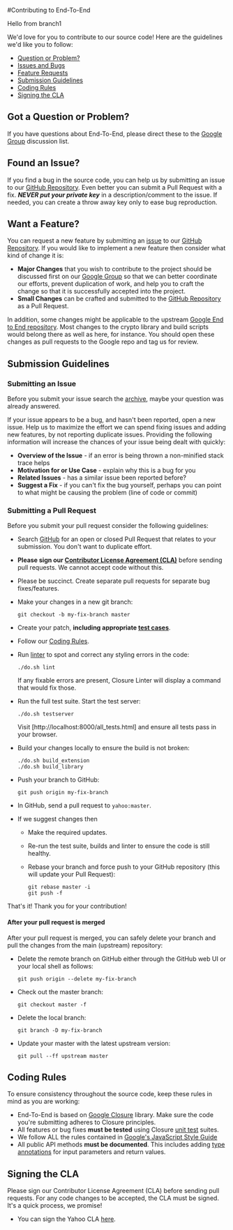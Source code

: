 #Contributing to End-To-End

Hello from branch1

We'd love for you to contribute to our source code! Here are the guidelines we'd like you to follow:

 - [Question or Problem?](#question)
 - [Issues and Bugs](#issue)
 - [Feature Requests](#feature)
 - [Submission Guidelines](#submit)
 - [Coding Rules](#rules)
 - [Signing the CLA](#cla)

## <a name="question"></a> Got a Question or Problem?

If you have questions about End-To-End, please direct these to the [Google Group][groups]
discussion list.

## <a name="issue"></a> Found an Issue?
If you find a bug in the source code, you can help us by
submitting an issue to our [GitHub Repository][github]. Even better you can submit a Pull Request
with a fix. ***NEVER put your private key*** in a description/comment to the issue. If needed, you can create a throw away key only to ease bug reproduction.

## <a name="feature"></a> Want a Feature?
You can request a new feature by submitting an [issue][issues] to our [GitHub Repository][github].  If you
would like to implement a new feature then consider what kind of change it is:

* **Major Changes** that you wish to contribute to the project should be discussed first on our
[Google Group][groups] so that we can better coordinate our efforts, prevent
duplication of work, and help you to craft the change so that it is successfully accepted into the
project.
* **Small Changes** can be crafted and submitted to the [GitHub Repository][github] as a Pull Request.

In addition, some changes might be applicable to the upstream [Google End to End repository][google]. Most changes to the crypto library and build scripts would belong there as well as here, for instance. You should open these changes as pull requests to the Google repo and tag us for review.

## <a name="submit"></a> Submission Guidelines

### Submitting an Issue
Before you submit your issue search the [archive][issues], maybe your question was already answered.

If your issue appears to be a bug, and hasn't been reported, open a new issue.
Help us to maximize the effort we can spend fixing issues and adding new
features, by not reporting duplicate issues.  Providing the following information will increase the
chances of your issue being dealt with quickly:

* **Overview of the Issue** - if an error is being thrown a non-minified stack trace helps
* **Motivation for or Use Case** - explain why this is a bug for you
* **Related Issues** - has a similar issue been reported before?
* **Suggest a Fix** - if you can't fix the bug yourself, perhaps you can point to what might be
  causing the problem (line of code or commit)

### Submitting a Pull Request
Before you submit your pull request consider the following guidelines:

* Search [GitHub](https://github.com/yahoo/end-to-end/pulls) for an open or closed Pull Request
  that relates to your submission. You don't want to duplicate effort.
* **Please sign our [Contributor License Agreement (CLA)](#cla)** before sending pull
  requests. We cannot accept code without this.
* Please be succinct. Create separate pull requests for separate bug fixes/features.
* Make your changes in a new git branch:

     ```shell
     git checkout -b my-fix-branch master
     ```

* Create your patch, **including appropriate [test cases][closure-testing]**.
* Follow our [Coding Rules](#rules).
* Run [linter] to spot and correct any styling errors in the code:

    ```shell
    ./do.sh lint
    ```
  If any fixable errors are present, Closure Linter will display a command that would fix those.

* Run the full test suite. Start the test server:

    ```shell
    ./do.sh testserver
    ```
  Visit [http://localhost:8000/all_tests.html] and ensure all tests pass in your browser.

* Build your changes locally to ensure the build is not broken:

    ```shell
    ./do.sh build_extension
    ./do.sh build_library
    ```

* Push your branch to GitHub:

    ```shell
    git push origin my-fix-branch
    ```

* In GitHub, send a pull request to `yahoo:master`.
* If we suggest changes then
  * Make the required updates.
  * Re-run the test suite, builds and linter to ensure the code is still healthy.
  * Rebase your branch and force push to your GitHub repository (this will update your Pull Request):

    ```shell
    git rebase master -i
    git push -f
    ```

That's it! Thank you for your contribution!

#### After your pull request is merged

After your pull request is merged, you can safely delete your branch and pull the changes
from the main (upstream) repository:

* Delete the remote branch on GitHub either through the GitHub web UI or your local shell as follows:

    ```shell
    git push origin --delete my-fix-branch
    ```

* Check out the master branch:

    ```shell
    git checkout master -f
    ```

* Delete the local branch:

    ```shell
    git branch -D my-fix-branch
    ```

* Update your master with the latest upstream version:

    ```shell
    git pull --ff upstream master
    ```

## <a name="rules"></a> Coding Rules
To ensure consistency throughout the source code, keep these rules in mind as you are working:

* End-To-End is based on [Google Closure][closure] library. Make sure the code you're submitting adheres to Closure principles.
* All features or bug fixes **must be tested** using Closure [unit test][closure-testing] suites.
* We follow ALL the rules contained in
  [Google's JavaScript Style Guide][js-style-guide]
* All public API methods **must be documented**. This includes adding [type annotations](http://google-styleguide.googlecode.com/svn/trunk/javascriptguide.xml?showone=JavaScript_Types#JavaScript_Types) for input parameters and return values.

## <a name="cla"></a> Signing the CLA

Please sign our Contributor License Agreement (CLA) before sending pull requests. For any code
changes to be accepted, the CLA must be signed. It's a quick process, we promise!

* You can sign the Yahoo CLA [here][individual-cla].

[closure]: https://developers.google.com/closure/library/
[closure-testing]: http://docs.closure-library.googlecode.com/git/namespace_goog_testing.html
[corporate-cla]: http://code.google.com/legal/corporate-cla-v1.0.html
[github]: https://github.com/yahoo/end-to-end
[google]: https://github.com/google/end-to-end
[groups]: http://groups.google.com/group/e2e-discuss
[individual-cla]: https://yahoocla.herokuapp.com/
[issues]: https://github.com/yahoo/end-to-end/issues
[js-style-guide]: http://google-styleguide.googlecode.com/svn/trunk/javascriptguide.xml
[linter]: https://developers.google.com/closure/utilities/
